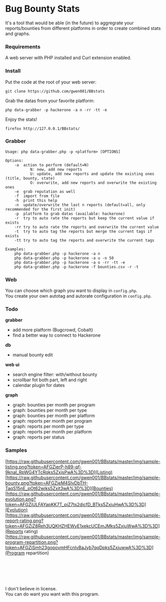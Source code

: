 # Bug Bounty Stats
It's a tool that would be able (in the future) to aggregrate your reports/bounties from different platforms in order to create combined stats and graphs.  


### Requirements
A web server with PHP installed and Curl extension enabled.  


### Install
Put the code at the root of your web server:
```
git clone https://github.com/gwen001/BBstats
```

Grab the datas from your favorite platform:
```
php data-grabber -p hackerone -a n -rr -tt -e
```

Enjoy the stats!
```
firefox http://127.0.0.1/BBstats/
```

### Grabber
```
Usage: php data-grabber.php -p <platform> [OPTIONS]

Options:
	-a	action to perform (default=N)
		   N: new, add new reports
		   U: update, add new reports and update the existing ones (title, bounty, state)
		   O: overwrite, add new reports and overwrite the existing ones
	-e	grab reputation as well
	-f	import from file
	-h	print this help
	-n	update/overwrite the last n reports (default=all, only recommended for the first init)
	-p	platform to grab datas (available: hackerone)
	-r	try to auto rate the reports but keep the current value if exists
	-rr	try to auto rate the reports and overwrite the current value
	-t	try to auto tag the reports but merge the current tags if exists
	-tt	try to auto tag the reports and overwrite the current tags

Examples:
	php data-grabber.php -p hackerone -a n
	php data-grabber.php -p hackerone -a u -n 50
	php data-grabber.php -p hackerone -a o -rr -tt -e
	php data-grabber.php -p hackerone -f bounties.csv -r -t
```


### Web
You can choose which graph you want to display in `config.php`.  
You create your own autotag and autorate configuration in `config.php`.  


### Todo
__grabber__
- add more platform (Bugcrowd, Cobalt)  
- find a better way to connect to Hackerone  

__db__
- manual bounty edit  

__web ui__
- search engine filter: with/without bounty  
- scrollbar fot both part, left and right  
- calendar plugin for dates

__graph__
- graph: bounties per month per program  
- graph: bounties per month per type  
- graph: bounties per month per platform  
- graph: reports per month per program  
- graph: reports per month per type  
- graph: reports per month per platform  
- graph: reports per status  


### Samples
[https://raw.githubusercontent.com/gwen001/BBstats/master/img/sample-listing.png?token=AFGZierP-h89-qf-9knaI_RpWG4YTcRqks5ZxjsPwA%3D%3D](Listing)
[https://raw.githubusercontent.com/gwen001/BBstats/master/img/sample-bounty.png?token=AFGZieM4SIvDbTH-TaqS15nE_pOt62wjks5Zxjt3wA%3D%3D](Bounties)
[https://raw.githubusercontent.com/gwen001/BBstats/master/img/sample-evolution.png?token=AFGZiULFAYapKK7T_piZ7ts2dicfD_BTks5ZxjuHwA%3D%3D](Evolution)
[https://raw.githubusercontent.com/gwen001/BBstats/master/img/sample-report-rating.png?token=AFGZiZ8Reh3UQKHZHEWyE1xekcUCEmJMks5ZxjuWwA%3D%3D](Reports rating)
[https://raw.githubusercontent.com/gwen001/BBstats/master/img/sample-program-repartition.png?token=AFGZiSmh23gopovmHFcnlvBaJyb7qqDpks5ZxjuwwA%3D%3D](Program repartition)

<br><br><br><br>

I don't believe in license.  
You can do want you want with this program.  
